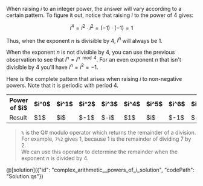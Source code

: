 When raising $i$ to an integer power, the answer will vary according to a certain pattern.
To figure it out, notice that raising $i$ to the power of $4$ gives: 

$$i^4 = i^2 \cdot i^2 = (-1) \cdot (-1) = 1$$

Thus, when the exponent $n$ is divisible by 4, $i^n$ will always be 1.

When the exponent $n$ is not divisible by 4, you can use the previous observation to see that $i^n = i^{n \mod 4}$.
For an even exponent $n$ that isn't divisible by 4 you'll have $i^n = i^2 = -1.$

Here is the complete pattern that arises when raising $i$ to non-negative powers. Note that it is periodic with period $4$.

<table>
  <tr>
    <th>Power of $i$</th>
    <th> $i^0$ </th>
    <th> $i^1$ </th>
    <th> $i^2$ </th>
    <th> $i^3$ </th>
    <th> $i^4$ </th>
    <th> $i^5$ </th>
    <th> $i^6$ </th>
    <th> $i^7$ </th>
    <th> $i^8$ </th>
    <th> $\dots$ </th>
  </tr>
  <tr>
    <td>Result</td>
    <td> $1$ </td>
    <td> $i$ </td>
    <td> $-1$ </td>
    <td> $-i$ </td>
    <td> $1$ </td>
    <td> $i$ </td>
    <td> $-1$ </td>
    <td> $-i$ </td>
    <td> $1$ </td>
    <td> $\dots$ </td>
  </tr>
</table>

> `%` is the Q# modulo operator which returns the remainder of a division. For example, `7%2` gives $1$, because $1$ is the remainder of dividing $7$ by $2$.  
> We can use this operator to determine the remainder when the exponent $n$ is divided by $4$.

@[solution]({"id": "complex_arithmetic__powers_of_i_solution", "codePath": "Solution.qs"})
